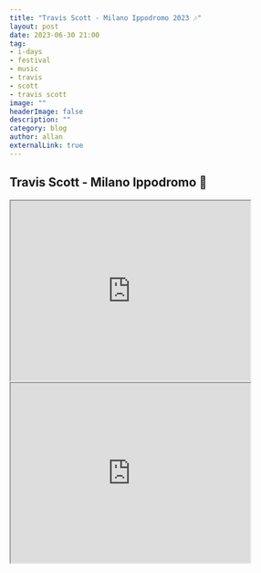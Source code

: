 ```yaml
---
title: "Travis Scott - Milano Ippodromo 2023 🎶" 
layout: post
date: 2023-06-30 21:00
tag: 
- i-days
- festival
- music
- travis
- scott
- travis scott
image: ""
headerImage: false
description: ""
category: blog
author: allan
externalLink: true
---
```


## Travis Scott - Milano Ippodromo 🎸 

<div>

<iframe width="420" height="315" src="https://youtube.com/shorts/u-msaZHuCUk?feature=share">
</iframe>

</div>



<div>

<iframe width="420" height="315" src="https://youtube.com/shorts/DqGYrcbPecg?feature=share">
</iframe>

</div>
